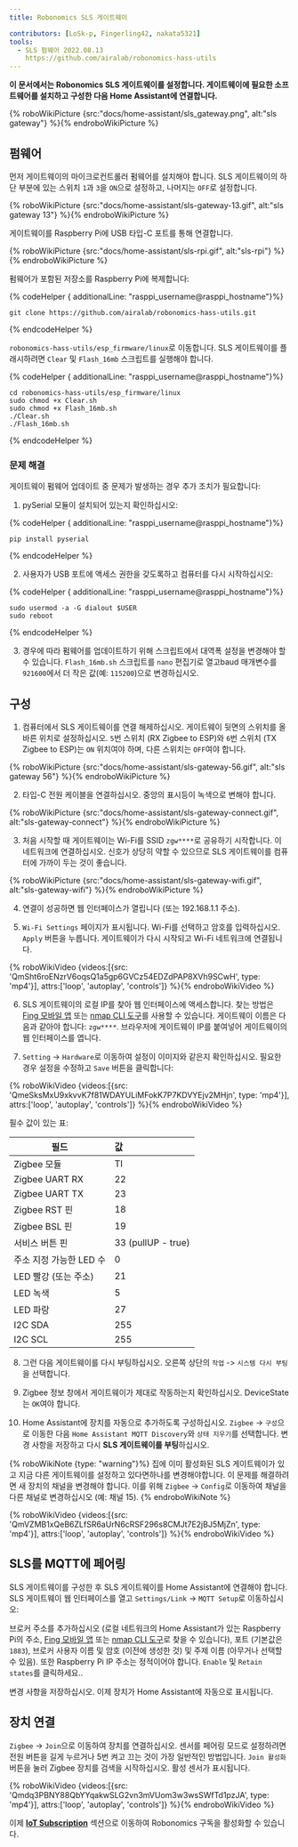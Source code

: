 ```yaml
---
title: Robonomics SLS 게이트웨이

contributors: [LoSk-p, Fingerling42, nakata5321]
tools:
  - SLS 펌웨어 2022.08.13
    https://github.com/airalab/robonomics-hass-utils
---
```


**이 문서에서는 Robonomics SLS 게이트웨이를 설정합니다. 게이트웨이에 필요한 소프트웨어를 설치하고 구성한 다음 Home Assistant에 연결합니다.**

{% roboWikiPicture {src:"docs/home-assistant/sls_gateway.png", alt:"sls gateway"} %}{% endroboWikiPicture %}

## 펌웨어

먼저 게이트웨이의 마이크로컨트롤러 펌웨어를 설치해야 합니다. SLS 게이트웨이의 하단 부분에 있는 스위치 `1`과 `3`을 `ON`으로 설정하고, 나머지는 `OFF`로 설정합니다.

{% roboWikiPicture {src:"docs/home-assistant/sls-gateway-13.gif", alt:"sls gateway 13"} %}{% endroboWikiPicture %}

게이트웨이를 Raspberry Pi에 USB 타입-C 포트를 통해 연결합니다.

{% roboWikiPicture {src:"docs/home-assistant/sls-rpi.gif", alt:"sls-rpi"} %}{% endroboWikiPicture %}

펌웨어가 포함된 저장소를 Raspberry Pi에 복제합니다:

{% codeHelper { additionalLine: "rasppi_username@rasppi_hostname"}%}

```shell
git clone https://github.com/airalab/robonomics-hass-utils.git
```

{% endcodeHelper %}

`robonomics-hass-utils/esp_firmware/linux`로 이동합니다. SLS 게이트웨이를 플래시하려면 `Clear` 및 `Flash_16mb` 스크립트를 실행해야 합니다.

{% codeHelper { additionalLine: "rasppi_username@rasppi_hostname"}%}

```shell
cd robonomics-hass-utils/esp_firmware/linux
sudo chmod +x Clear.sh
sudo chmod +x Flash_16mb.sh
./Clear.sh
./Flash_16mb.sh
```

{% endcodeHelper %}

### 문제 해결

게이트웨이 펌웨어 업데이트 중 문제가 발생하는 경우 추가 조치가 필요합니다:

1. pySerial 모듈이 설치되어 있는지 확인하십시오:

{% codeHelper { additionalLine: "rasppi_username@rasppi_hostname"}%}

```shell
pip install pyserial
```

{% endcodeHelper %}

2. 사용자가 USB 포트에 액세스 권한을 갖도록하고 컴퓨터를 다시 시작하십시오:

{% codeHelper { additionalLine: "rasppi_username@rasppi_hostname"}%}

```shell
sudo usermod -a -G dialout $USER
sudo reboot
```

{% endcodeHelper %}

3. 경우에 따라 펌웨어를 업데이트하기 위해 스크립트에서 대역폭 설정을 변경해야 할 수 있습니다. `Flash_16mb.sh` 스크립트를 `nano` 편집기로 열고baud 매개변수를 `921600`에서 더 작은 값(예: `115200`)으로 변경하십시오.

## 구성

1. 컴퓨터에서 SLS 게이트웨이를 연결 해제하십시오. 게이트웨이 뒷면의 스위치를 올바른 위치로 설정하십시오. `5`번 스위치 (RX Zigbee to ESP)와 `6`번 스위치 (TX Zigbee to ESP)는 `ON` 위치여야 하며, 다른 스위치는 `OFF`여야 합니다.

{% roboWikiPicture {src:"docs/home-assistant/sls-gateway-56.gif", alt:"sls gateway 56"} %}{% endroboWikiPicture %}

2. 타입-C 전원 케이블을 연결하십시오. 중앙의 표시등이 녹색으로 변해야 합니다.

{% roboWikiPicture {src:"docs/home-assistant/sls-gateway-connect.gif", alt:"sls-gateway-connect"} %}{% endroboWikiPicture %}

3. 처음 시작할 때 게이트웨이는 Wi-Fi를 SSID `zgw****`로 공유하기 시작합니다. 이 네트워크에 연결하십시오. 신호가 상당히 약할 수 있으므로 SLS 게이트웨이를 컴퓨터에 가까이 두는 것이 좋습니다.

{% roboWikiPicture {src:"docs/home-assistant/sls-gateway-wifi.gif", alt:"sls-gateway-wifi"} %}{% endroboWikiPicture %}

4. 연결이 성공하면 웹 인터페이스가 열립니다 (또는 192.168.1.1 주소).

5. `Wi-Fi Settings` 페이지가 표시됩니다. Wi-Fi를 선택하고 암호를 입력하십시오. `Apply` 버튼을 누릅니다. 게이트웨이가 다시 시작되고 Wi-Fi 네트워크에 연결됩니다.

{% roboWikiVideo {videos:[{src: 'QmSht6roENzrV6oqsQ1a5gp6GVCz54EDZdPAP8XVh9SCwH', type: 'mp4'}], attrs:['loop', 'autoplay', 'controls']} %}{% endroboWikiVideo %}

6. SLS 게이트웨이의 로컬 IP를 찾아 웹 인터페이스에 액세스합니다. 찾는 방법은 [Fing 모바일 앱](https://www.fing.com/products) 또는 [nmap CLI 도구](https://vitux.com/find-devices-connected-to-your-network-with-nmap/)를 사용할 수 있습니다. 게이트웨이 이름은 다음과 같아야 합니다: `zgw****`. 브라우저에 게이트웨이 IP를 붙여넣어 게이트웨이의 웹 인터페이스를 엽니다.

7. `Setting` -> `Hardware`로 이동하여 설정이 이미지와 같은지 확인하십시오. 필요한 경우 설정을 수정하고 `Save` 버튼을 클릭합니다:

{% roboWikiVideo {videos:[{src: 'QmeSksMxU9xkvvK7f81WDAYULiMFokK7P7KDVYEjv2MHjn', type: 'mp4'}], attrs:['loop', 'autoplay', 'controls']} %}{% endroboWikiVideo %}

필수 값이 있는 표:

| 필드                    | 값                 |
|--------------------------|:-------------------|
| Zigbee 모듈             | TI                 |
| Zigbee UART RX           | 22                 |
| Zigbee UART TX           | 23                 |
| Zigbee RST 핀           | 18                 |
| Zigbee BSL 핀           | 19                 |
| 서비스 버튼 핀           | 33 (pullUP - true) |
| 주소 지정 가능한 LED 수  | 0                  |
| LED 빨강 (또는 주소)     | 21                 |
| LED 녹색                | 5                  |
| LED 파랑                | 27                 |
| I2C SDA                  | 255                |
| I2C SCL                  | 255                |

8. 그런 다음 게이트웨이를 다시 부팅하십시오. 오른쪽 상단의 `작업` -> `시스템 다시 부팅`을 선택합니다.

9. Zigbee 정보 창에서 게이트웨이가 제대로 작동하는지 확인하십시오. DeviceState는 `OK`여야 합니다.

10. Home Assistant에 장치를 자동으로 추가하도록 구성하십시오. `Zigbee` -> `구성`으로 이동한 다음 `Home Assistant MQTT Discovery`와 `상태 지우기`를 선택합니다. 변경 사항을 저장하고 다시 **SLS 게이트웨이를 부팅**하십시오.

{% roboWikiNote {type: "warning"}%} 집에 이미 활성화된 SLS 게이트웨이가 있고 지금 다른 게이트웨이를 설정하고 있다면하나를 변경해야합니다. 이 문제를 해결하려면 새 장치의 채널을 변경해야 합니다. 이를 위해 `Zigbee` -> `Config`로 이동하여 채널을 다른 채널로 변경하십시오 (예: 채널 15). {% endroboWikiNote %}

{% roboWikiVideo {videos:[{src: 'QmVZMB1xQeB6ZLfSR6aUrN6cRSF296s8CMJt7E2jBJ5MjZn', type: 'mp4'}], attrs:['loop', 'autoplay', 'controls']} %}{% endroboWikiVideo %}

## SLS를 MQTT에 페어링

SLS 게이트웨이를 구성한 후 SLS 게이트웨이를 Home Assistant에 연결해야 합니다. SLS 게이트웨이 웹 인터페이스를 열고 `Settings/Link` -> `MQTT Setup`로 이동하십시오:


브로커 주소를 추가하십시오 (로컬 네트워크의 Home Assistant가 있는 Raspberry Pi의 주소, [Fing 모바일 앱](https://www.fing.com/products) 또는 [nmap CLI 도구](https://vitux.com/find-devices-connected-to-your-network-with-nmap/)로 찾을 수 있습니다), 포트 (기본값은 `1883`), 브로커 사용자 이름 및 암호 (이전에 생성한 것) 및 주제 이름 (아무거나 선택할 수 있음). 또한 Raspberry Pi IP 주소는 정적이어야 합니다. `Enable` 및 `Retain states`를 클릭하세요..

변경 사항을 저장하십시오. 이제 장치가 Home Assistant에 자동으로 표시됩니다.

## 장치 연결

`Zigbee` -> `Join`으로 이동하여 장치를 연결하십시오. 센서를 페어링 모드로 설정하려면 전원 버튼을 길게 누르거나 5번 켜고 끄는 것이 가장 일반적인 방법입니다. `Join 활성화` 버튼을 눌러 Zigbee 장치를 검색을 시작하십시오. 활성 센서가 표시됩니다.

{% roboWikiVideo {videos:[{src: 'Qmdq3PBNY88QbYYqakwSLG2vn3mVUom3w3wsSWfTd1pzJA', type: 'mp4'}], attrs:['loop', 'autoplay', 'controls']} %}{% endroboWikiVideo %}

이제 [**IoT Subscription**](/docs/sub-activate) 섹션으로 이동하여 Robonomics 구독을 활성화할 수 있습니다.